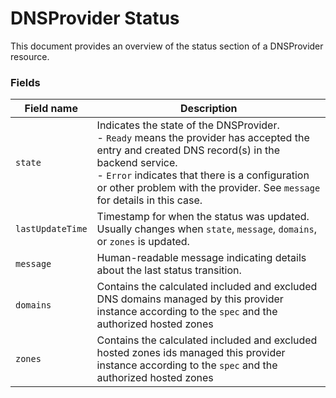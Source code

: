 # DNSProvider Status

This document provides an overview of the status section of a DNSProvider resource.

### Fields

| Field name           | Description                                                                                                        |
| -------------------- | ------------------------------------------------------------------------------------------------------------------ |
| `state`              | Indicates the state of the DNSProvider.<br>- `Ready` means the provider has accepted the entry and created DNS record(s) in the backend service.<br>- `Error` indicates that there is a configuration or other problem with the provider. See `message`  for details in this case. |
| `lastUpdateTime`     | Timestamp for when the status was updated. Usually changes when `state`, `message`, `domains`, or `zones` is updated. |
| `message`            | Human-readable message indicating details about the last status transition.                                        |
| `domains`            | Contains the calculated included and excluded DNS domains managed by this provider instance according to the `spec` and the authorized hosted zones |
| `zones`              | Contains the calculated included and excluded hosted zones ids managed this provider instance according to the `spec` and the authorized hosted zones |

